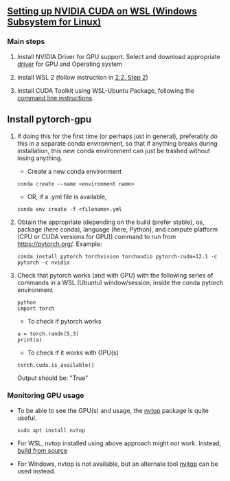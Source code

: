 ## [Setting up NVIDIA CUDA on WSL (Windows Subsystem for Linux)](https://docs.nvidia.com/cuda/wsl-user-guide/index.html)

### Main steps
1. Install NVIDIA Driver for GPU support. Select and download appropriate [driver](https://www.nvidia.com/Download/index.aspx) for GPU and Operating system

2. Install WSL 2 (follow instruction in [2.2. Step 2](https://docs.nvidia.com/cuda/wsl-user-guide/index.html))

3. Install CUDA Toolkit using WSL-Ubuntu Package, following the [command line instructions](https://developer.nvidia.com/cuda-downloads?target_os=Linux&target_arch=x86_64&Distribution=WSL-Ubuntu&target_version=2.0&target_type=deb_local).

## Install pytorch-gpu

1. If doing this for the first time (or perhaps just in general), preferably do this in a separate conda environment, so that if anything breaks during installation, this new conda environment can just be trashed without losing anything.
        
    * Create a new conda environment
    ```
    conda create --name <environment name>
    ```

    * OR, if a .yml file is available,
    ```
    conda env create -f <filename>.yml
    ```

2. Obtain the appropriate (depending on the build (prefer stable), os, package (here conda), language (here, Python), and compute platform (CPU or CUDA versions for GPU)) command to run from https://pytorch.org/. Example:
    ```
    conda install pytorch torchvision torchaudio pytorch-cuda=12.1 -c pytorch -c nvidia
    ```

3. Check that pytorch works (and with GPU) with the following series of commands in a WSL (Ubuntu) window/session, inside the conda pytorch environment
    ```
    python
    import torch
    ```

    * To check if pytorch works
    ```
    a = torch.randn(5,3)
    print(a)
    ```

    * To check if it works with GPU(s)
    ```
    torch.cuda.is_available()
    ```
    Output should be: "True"

### Monitoring GPU usage

* To be able to see the GPU(s) and usage, the [nvtop](https://github.com/Syllo/nvtop) package is quite useful.
    ```
    sudo apt install nvtop
    ```

* For WSL, nvtop installed using above approach might not work. Instead, [build from source](https://github.com/Syllo/nvtop#nvtop-build)

* For Windows, nvtop is not available, but an alternate tool [nvitop](https://pypi.org/project/nvitop/) can be used instead.
